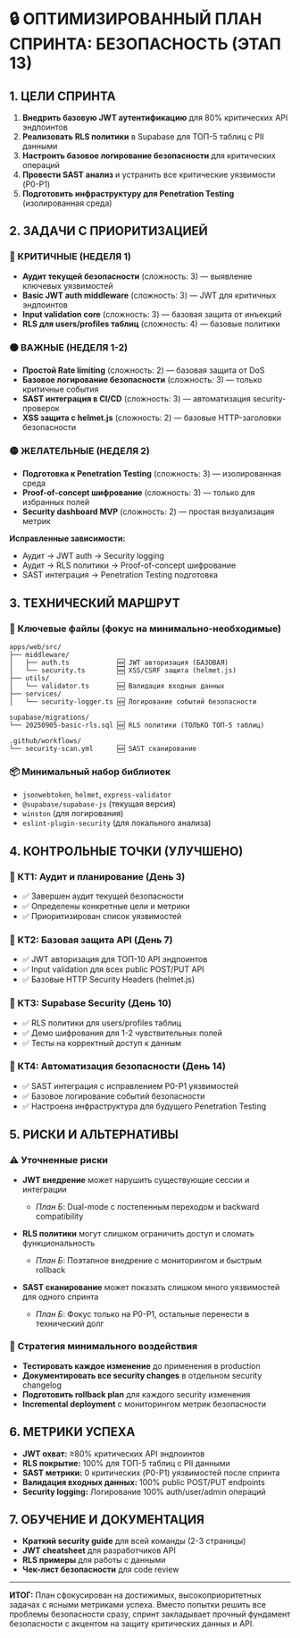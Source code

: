 # 🔒 ОПТИМИЗИРОВАННЫЙ ПЛАН СПРИНТА: БЕЗОПАСНОСТЬ (ЭТАП 13)

## 1. ЦЕЛИ СПРИНТА

1. **Внедрить базовую JWT аутентификацию** для 80% критических API эндпоинтов
2. **Реализовать RLS политики** в Supabase для ТОП-5 таблиц с PII данными
3. **Настроить базовое логирование безопасности** для критических операций
4. **Провести SAST анализ** и устранить все критические уязвимости (P0-P1)
5. **Подготовить инфраструктуру для Penetration Testing** (изолированная среда)

## 2. ЗАДАЧИ С ПРИОРИТИЗАЦИЕЙ

### 🔴 КРИТИЧНЫЕ (НЕДЕЛЯ 1)
- **Аудит текущей безопасности** (сложность: 3) — выявление ключевых уязвимостей
- **Basic JWT auth middleware** (сложность: 3) — JWT для критичных эндпоинтов
- **Input validation core** (сложность: 3) — базовая защита от инъекций
- **RLS для users/profiles таблиц** (сложность: 4) — базовые политики

### 🟠 ВАЖНЫЕ (НЕДЕЛЯ 1-2)
- **Простой Rate limiting** (сложность: 2) — базовая защита от DoS
- **Базовое логирование безопасности** (сложность: 3) — только критичные события
- **SAST интеграция в CI/CD** (сложность: 3) — автоматизация security-проверок
- **XSS защита с helmet.js** (сложность: 2) — базовые HTTP-заголовки безопасности

### 🟡 ЖЕЛАТЕЛЬНЫЕ (НЕДЕЛЯ 2)
- **Подготовка к Penetration Testing** (сложность: 3) — изолированная среда
- **Proof-of-concept шифрование** (сложность: 3) — только для избранных полей
- **Security dashboard MVP** (сложность: 2) — простая визуализация метрик

**Исправленные зависимости:**
- Аудит → JWT auth → Security logging
- Аудит → RLS политики → Proof-of-concept шифрование
- SAST интеграция → Penetration Testing подготовка

## 3. ТЕХНИЧЕСКИЙ МАРШРУТ

### 📁 Ключевые файлы (фокус на минимально-необходимые)
```
apps/web/src/
├── middleware/
│   ├── auth.ts            🆕 JWT авторизация (БАЗОВАЯ)
│   └── security.ts        🆕 XSS/CSRF защита (helmet.js)
├── utils/
│   └── validator.ts       🆕 Валидация входных данных
├── services/
│   └── security-logger.ts 🆕 Логирование событий безопасности

supabase/migrations/
└── 20250905-basic-rls.sql 🆕 RLS политики (ТОЛЬКО ТОП-5 таблиц)

.github/workflows/
└── security-scan.yml      🆕 SAST сканирование
```

### 📦 Минимальный набор библиотек
- `jsonwebtoken`, `helmet`, `express-validator`
- `@supabase/supabase-js` (текущая версия)
- `winston` (для логирования)
- `eslint-plugin-security` (для локального анализа)

## 4. КОНТРОЛЬНЫЕ ТОЧКИ (УЛУЧШЕНО)

### 📌 КТ1: Аудит и планирование (День 3)
- ✅ Завершен аудит текущей безопасности
- ✅ Определены конкретные цели и метрики
- ✅ Приоритизирован список уязвимостей

### 📌 КТ2: Базовая защита API (День 7)
- ✅ JWT авторизация для ТОП-10 API эндпоинтов
- ✅ Input validation для всех public POST/PUT API
- ✅ Базовые HTTP Security Headers (helmet.js)

### 📌 КТ3: Supabase Security (День 10)
- ✅ RLS политики для users/profiles таблиц
- ✅ Демо шифрования для 1-2 чувствительных полей
- ✅ Тесты на корректный доступ к данным

### 📌 КТ4: Автоматизация безопасности (День 14)
- ✅ SAST интеграция с исправлением P0-P1 уязвимостей
- ✅ Базовое логирование событий безопасности
- ✅ Настроена инфраструктура для будущего Penetration Testing

## 5. РИСКИ И АЛЬТЕРНАТИВЫ

### ⚠️ Уточненные риски
- **JWT внедрение** может нарушить существующие сессии и интеграции
  - _План Б_: Dual-mode с постепенным переходом и backward compatibility
  
- **RLS политики** могут слишком ограничить доступ и сломать функциональность
  - _План Б_: Поэтапное внедрение с мониторингом и быстрым rollback
  
- **SAST сканирование** может показать слишком много уязвимостей для одного спринта
  - _План Б_: Фокус только на P0-P1, остальные перенести в технический долг

### 🔄 Стратегия минимального воздействия
- **Тестировать каждое изменение** до применения в production
- **Документировать все security changes** в отдельном security changelog
- **Подготовить rollback plan** для каждого security изменения
- **Incremental deployment** с мониторингом метрик безопасности

## 6. МЕТРИКИ УСПЕХА

- **JWT охват:** ≥80% критических API эндпоинтов
- **RLS покрытие:** 100% для ТОП-5 таблиц с PII данными
- **SAST метрики:** 0 критических (P0-P1) уязвимостей после спринта
- **Валидация входных данных:** 100% public POST/PUT endpoints
- **Security logging:** Логирование 100% auth/user/admin операций

## 7. ОБУЧЕНИЕ И ДОКУМЕНТАЦИЯ

- **Краткий security guide** для всей команды (2-3 страницы)
- **JWT cheatsheet** для разработчиков API
- **RLS примеры** для работы с данными
- **Чек-лист безопасности** для code review

---

**ИТОГ:** План сфокусирован на достижимых, высокоприоритетных задачах с ясными метриками успеха. Вместо попытки решить все проблемы безопасности сразу, спринт закладывает прочный фундамент безопасности с акцентом на защиту критических данных и API.